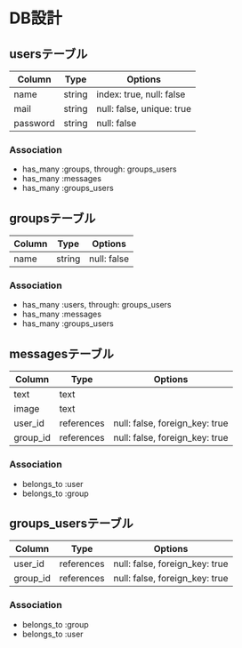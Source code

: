 # DB設計
## usersテーブル

|Column|Type|Options|
|------|----|-------|
|name|string|index: true, null: false|
|mail|string|null: false, unique: true|
|password|string|null: false|

### Association
- has_many :groups, through: groups_users
- has_many :messages
- has_many :groups_users


## groupsテーブル

|Column|Type|Options|
|------|----|------|
|name|string|null: false|

### Association
- has_many :users, through: groups_users
- has_many :messages
- has_many :groups_users


## messagesテーブル

|Column|Type|Options|
|------|----|-------|
|text|text||
|image|text||
|user_id|references|null: false, foreign_key: true|
|group_id|references|null: false, foreign_key: true|

### Association
- belongs_to :user
- belongs_to :group


## groups_usersテーブル

|Column|Type|Options|
|------|----|-------|
|user_id|references|null: false, foreign_key: true|
|group_id|references|null: false, foreign_key: true|

### Association
- belongs_to :group
- belongs_to :user